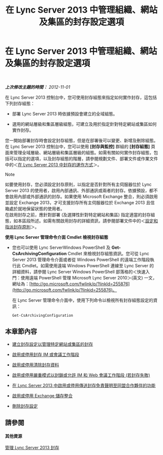 ﻿---
title: 在 Lync Server 2013 中管理組織、網站及集區的封存設定選項
TOCTitle: 在 Lync Server 2013 中管理組織、網站及集區的封存設定選項
ms:assetid: 377a6f80-5f2b-4bc1-b507-e930a461fb1d
ms:mtpsurl: https://technet.microsoft.com/zh-tw/library/JJ204802(v=OCS.15)
ms:contentKeyID: 49290591
ms.date: 08/10/2015
mtps_version: v=OCS.15
ms.translationtype: HT
---

# 在 Lync Server 2013 中管理組織、網站及集區的封存設定選項

 

_**上次修改主題的時間：** 2012-11-01_

在 Lync Server 2013 控制台中，您可使用封存組態來指定如何實作封存，這包括下列封存組態：

  - 部署 Lync Server 2013 時依據預設會建立的全域組態。

  - 選用的網站層級和集區層級組態，可建立及用於指定針對特定網站或集區如何實作封存。

您一開始部署封存時會設定封存組態，但是在部署後可以變更、新增及刪除組態。在 Lync Server 2013 控制台中，您可以使用 **\[封存與監控\]** 群組的 **\[封存組態\]** 頁面來管理全域層級、網站層級和集區層級的組態。如需有關如何實作封存組態，包括可以指定的選項，以及封存組態的階層，請參閱規劃文件、部署文件或作業文件中的＜[在 Lync Server 2013 中封存的運作方式](lync-server-2013-how-archiving-works.md)＞。

> [!NOTE]
> 如要使用封存，您必須設定封存原則，以指定是否針對所有主伺服器位於 Lync Server 2013 的使用者，啟用內部通訊、外部通訊或兩者的封存。依據預設，都不會啟用內部或外部通訊的封存。如果使用 Microsoft Exchange 整合，則必須啟用並設定 Exchange 2013，才可支援封存所有主伺服器位於 Exchange 2013 且信箱處於就地保留狀態的使用者。<br />
> 在啟用封存之前，應針對部署 (及選擇性針對特定網站和集區) 指定適當的封存組態，如本區段所述。如需有關啟用封存的詳細資訊，請參閱部署文件中的＜<a href="lync-server-2013-configuring-and-assigning-archiving-policies.md">設定和指派封存原則</a>＞。


**使用 Lync Server 管理命令介面 Cmdlet 檢視封存組態**

  - 您也可以使用 Lync ServerWindows PowerShell 及 **Get-CsArchivingConfiguration** Cmdlet 來檢視封存組態資訊。您可從 Lync Server 2013 管理命令介面或者從 Windows PowerShell 的遠端工作階段執行此 Cmdlet。如需使用遠端 Windows PowerShell 連線至 Lync Server 的詳細資料，請參閱 Lync Server Windows PowerShell 部落格的＜快速入門：使用遠端 PowerShell 管理 Microsoft Lync Server 2010＞(英文) 一文，網址為：[http://go.microsoft.com/fwlink/p/?linkId=255876](http://go.microsoft.com/fwlink/p/?linkid=255876)。
    
    在 Lync Server 管理命令介面中，使用下列命令以檢視所有封存組態設定的資訊：
    
        Get-CsArchivingConfiguration

## 本章節內容

  - [建立封存設定以管理特定網站或集區的封存](lync-server-2013-creating-an-archiving-configuration-to-manage-archiving-for-specific-sites-or-pools.md)

  - [啟用或停用封存 IM 或會議工作階段](lync-server-2013-enabling-or-disabling-archiving-of-im-or-conferencing-sessions.md)

  - [啟用或停用清除封存資料](lync-server-2013-enabling-or-disabling-the-purging-of-archived-data.md)

  - [啟用或停用嚴重模式以封鎖或允許 IM 和 Web 會議工作階段 (若封存失敗)](lync-server-2013-enabling-or-disabling-critical-mode-to-block-or-allow-im-and-web-conferencing-sessions-if-archiving-fails.md)

  - [在 Lync Server 2013 中啟用或停用傳送封存免責聲明至同盟合作夥伴的功能](lync-server-2013-enable-or-disable-sending-an-archiving-disclaimer-to-federated-partners.md)

  - [啟用或停用 Exchange 儲存整合](lync-server-2013-enabling-or-disabling-integration-with-exchange-storage.md)

  - [刪除封存設定](lync-server-2013-deleting-an-archiving-configuration.md)

## 請參閱

#### 其他資源

[管理 Lync Server 2013 封存](lync-server-2013-managing-archiving.md)

